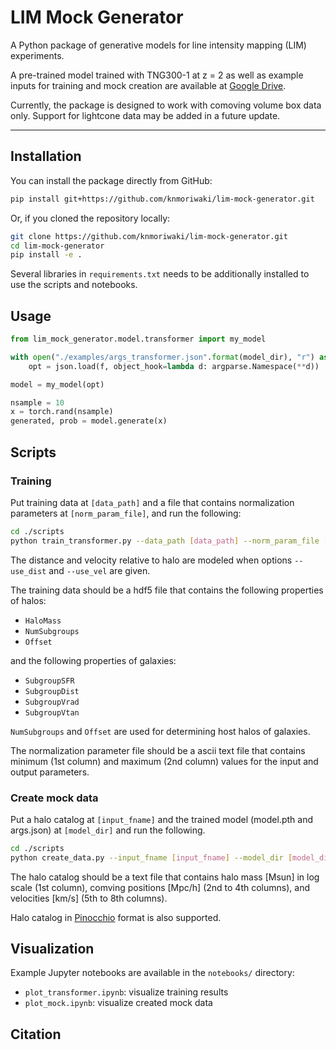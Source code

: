 # LIM Mock Generator

A Python package of generative models for line intensity mapping (LIM) experiments. 

A pre-trained model trained with TNG300-1 at z = 2 as well as example inputs for training and mock creation are available at [Google Drive](https://drive.google.com/drive/folders/1HRkRdfti8XaIPyF3er5QJmFX3WXCmAQI?usp=sharing).

Currently, the package is designed to work with comoving volume box data only. Support for lightcone data may be added in a future update.

---

## Installation

You can install the package directly from GitHub:

```bash
pip install git+https://github.com/knmoriwaki/lim-mock-generator.git
```

Or, if you cloned the repository locally:

```bash
git clone https://github.com/knmoriwaki/lim-mock-generator.git
cd lim-mock-generator
pip install -e .
```


Several libraries in `requirements.txt` needs to be additionally installed to use the scripts and notebooks.

## Usage

```python
from lim_mock_generator.model.transformer import my_model

with open("./examples/args_transformer.json".format(model_dir), "r") as f:
    opt = json.load(f, object_hook=lambda d: argparse.Namespace(**d))

model = my_model(opt)

nsample = 10
x = torch.rand(nsample)
generated, prob = model.generate(x)
```

## Scripts

### Training 

Put training data at `[data_path]` and a file that contains normalization parameters at `[norm_param_file]`, and run the following:
```bash
cd ./scripts
python train_transformer.py --data_path [data_path] --norm_param_file [norm_param_file] --use_dist --use_vel
```
The distance and velocity relative to halo are modeled when options `--use_dist` and `--use_vel` are given.

The training data should be a hdf5 file that contains the following properties of halos:
- `HaloMass` 
- `NumSubgroups` 
- `Offset` 

and the following properties of galaxies:
- `SubgroupSFR` 
- `SubgroupDist` 
- `SubgroupVrad` 
- `SubgroupVtan` 

`NumSubgroups` and `Offset` are used for determining host halos of galaxies.

The normalization parameter file should be a ascii text file that contains minimum (1st column) and maximum (2nd column) values for the input and output parameters.

### Create mock data

Put a halo catalog at `[input_fname]` and the trained model (model.pth and args.json) at `[model_dir]` and run the following.
```bash
cd ./scripts
python create_data.py --input_fname [input_fname] --model_dir [model_dir]
```

The halo catalog should be a text file that contains halo mass [Msun] in log scale (1st column), comving positions [Mpc/h] (2nd to 4th columns), and velocities [km/s] (5th to 8th columns).

Halo catalog in [Pinocchio](https://github.com/pigimonaco/Pinocchio) format is also supported.

## Visualization

Example Jupyter notebooks are available in the `notebooks/` directory:

- `plot_transformer.ipynb`: visualize training results
- `plot_mock.ipynb`: visualize created mock data


## Citation

